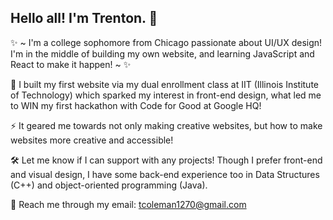 ## Hello all! I'm Trenton. 👋

<!--
**tdcoleman127/tdcoleman127** is a ✨ _special_ ✨ repository because its `README.md` (this file) appears on your GitHub profile.

Here are some ideas to get you started:

- 🔭 I’m currently working on ...
- 🌱 I’m currently learning ...
- 👯 I’m looking to collaborate on ...
- 🤔 I’m looking for help with ...
- 💬 Ask me about ...
- 📫 How to reach me: ...
- 😄 Pronouns: ...
- ⚡ Fun fact: ...
-->


✨ ~ I'm a college sophomore from Chicago passionate about UI/UX design! I'm in the middle of building my own website, and learning JavaScript and React to make it happen! ~ ✨

🥇 I built my first website via my dual enrollment class at IIT (Illinois Institute of Technology) which sparked my interest in front-end design, what led me to WIN my first hackathon with Code for Good at Google HQ!

⚡ It geared me towards not only making creative websites, but how to make websites more creative and accessible!

🛠️ Let me know if I can support with any projects! Though I prefer front-end and visual design, I have some back-end experience too in Data Structures (C++) and object-oriented programming (Java).

📧 Reach me through my email: tcoleman1270@gmail.com
